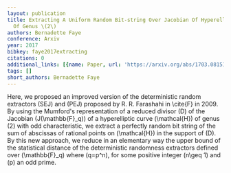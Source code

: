 ```yaml
---
layout: publication
title: Extracting A Uniform Random Bit-string Over Jacobian Of Hyperelliptic Curves
  Of Genus \(2\)
authors: Bernadette Faye
conference: Arxiv
year: 2017
bibkey: faye2017extracting
citations: 0
additional_links: [{name: Paper, url: 'https://arxiv.org/abs/1703.08151'}]
tags: []
short_authors: Bernadette Faye
---
```

Here, we proposed an improved version of the deterministic random extractors
\(SEJ\) and \(PEJ\) proposed by R. R. Farashahi in \cite\{F\} in 2009. By using the
Mumford's representation of a reduced divisor \(D\) of the Jacobian
\(J(\mathbb\{F\}_q)\) of a hyperelliptic curve \(\mathcal\{H\}\) of genus \(2\) with odd
characteristic, we extract a perfectly random bit string of the sum of
abscissas of rational points on \(\mathcal\{H\}\) in the support of \(D\). By this
new approach, we reduce in an elementary way the upper bound of the statistical
distance of the deterministic randomness extractors defined over \(\mathbb\{F\}_q\)
where \(q=p^n\), for some positive integer \(n\geq 1\) and \(p\) an odd prime.